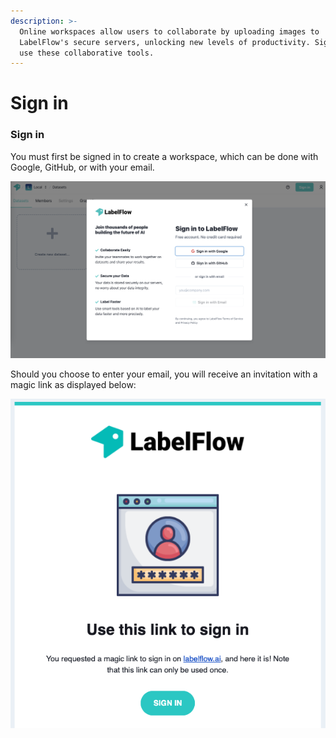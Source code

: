 ```yaml
---
description: >-
  Online workspaces allow users to collaborate by uploading images to
  LabelFlow's secure servers, unlocking new levels of productivity. Sign up to
  use these collaborative tools.
---
```


# Sign in

### Sign in

You must first be signed in to create a workspace, which can be done with Google, GitHub, or with your email.&#x20;

![](<../.gitbook/assets/Screenshot 2021-12-29 at 12.38.48.png>)

Should you choose to enter your email, you will receive an invitation with a magic link as displayed below:

![](<../.gitbook/assets/Screenshot 2021-12-29 at 12.39.25.png>)
